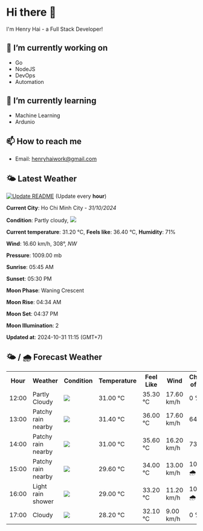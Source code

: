# Hi there 👋

I'm Henry Hai - a Full Stack Developer!

## 🔭 I’m currently working on

- Go
- NodeJS
- DevOps
- Automation

## 🌱 I’m currently learning

- Machine Learning
- Ardunio

## 📫 How to reach me

- Email: <henryhaiwork@gmail.com>

## 🌤️ Latest Weather
[![Update README](https://github.com/henry0hai/henry0hai/actions/workflows/udpateReadme.yml/badge.svg)](https://github.com/henry0hai/henry0hai/actions/workflows/udpateReadme.yml)
(Update every **hour**)
<!-- CURRENT_WEATHER:START -->
**Current City**: Ho Chi Minh City - *31/10/2024*

**Condition**: Partly cloudy, <img src="https://cdn.weatherapi.com/weather/64x64/day/116.png"/>

**Current temperature**: 31.20 °C, **Feels like**: 36.40 °C, **Humidity**: 71%

**Wind**: 16.60 km/h, 308°, *NW*

**Pressure**: 1009.00 mb

**Sunrise**: 05:45 AM

**Sunset**: 05:30 PM

**Moon Phase**: Waning Crescent

**Moon Rise**: 04:34 AM

**Moon Set**: 04:37 PM

**Moon Illumination**: 2

**Updated at**: 2024-10-31 11:15 (GMT+7)<!-- CURRENT_WEATHER:END -->

## 🌤️ / 🌧️ Forecast Weather
<!-- FORECAST_WEATHER:START -->
<table>
		<tr>
			<th>Hour</th>
			<th>Weather</th>
			<th>Condition</th>
			<th>Temperature</th>
			<th>Feel Like</th>
			<th>Wind</th>
			<th>Chance of Rain</th>
		</tr>
				<tr>
					<td>12:00</td>
					<td>Partly Cloudy </td>
					<td><img src='https://cdn.weatherapi.com/weather/64x64/day/116.png'/></td>
					<td>31.00 °C</td>
					<td>35.30 °C</td>
					<td>17.60 km/h</td>
					<td>0 %</td>
				</tr>
				<tr>
					<td>13:00</td>
					<td>Patchy rain nearby</td>
					<td><img src='https://cdn.weatherapi.com/weather/64x64/day/176.png'/></td>
					<td>31.40 °C</td>
					<td>36.00 °C</td>
					<td>17.60 km/h</td>
					<td>64 %</td>
				</tr>
				<tr>
					<td>14:00</td>
					<td>Patchy rain nearby</td>
					<td><img src='https://cdn.weatherapi.com/weather/64x64/day/176.png'/></td>
					<td>31.00 °C</td>
					<td>35.60 °C</td>
					<td>16.20 km/h</td>
					<td>73 %</td>
				</tr>
				<tr>
					<td>15:00</td>
					<td>Patchy rain nearby</td>
					<td><img src='https://cdn.weatherapi.com/weather/64x64/day/176.png'/></td>
					<td>29.60 °C</td>
					<td>34.00 °C</td>
					<td>13.00 km/h</td>
					<td>100 % 🌧️</td>
				</tr>
				<tr>
					<td>16:00</td>
					<td>Light rain shower</td>
					<td><img src='https://cdn.weatherapi.com/weather/64x64/day/353.png'/></td>
					<td>29.00 °C</td>
					<td>33.20 °C</td>
					<td>11.20 km/h</td>
					<td>100 % 🌧️</td>
				</tr>
				<tr>
					<td>17:00</td>
					<td>Cloudy </td>
					<td><img src='https://cdn.weatherapi.com/weather/64x64/day/119.png'/></td>
					<td>28.20 °C</td>
					<td>32.10 °C</td>
					<td>9.00 km/h</td>
					<td>0 %</td>
				</tr>
</table>
<!-- FORECAST_WEATHER:END -->
